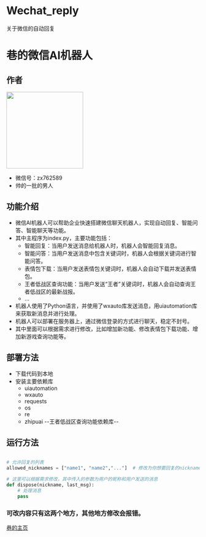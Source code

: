 # Wechat_reply
关于微信的自动回复
# 巷的微信AI机器人

## 作者
<img src="https://api.kuleu.com/api/qqimg?qq=2860364991" width="200" height="200">

- 微信号：zx762589
- 帅的一批的男人


## 功能介绍
- 微信AI机器人可以帮助企业快速搭建微信聊天机器人，实现自动回复、智能问答、智能聊天等功能。
- 其中主程序为index.py，主要功能包括：
  - 智能回复：当用户发送消息给机器人时，机器人会智能回复消息。
  - 智能问答：当用户发送消息中包含关键词时，机器人会根据关键词进行智能问答。
  - 表情包下载：当用户发送表情包关键词时，机器人会自动下载并发送表情包。
  - 王者低战区查询功能：当用户发送“王者”关键词时，机器人会自动查询王者低战区的最新战报。
  - ...
- 机器人使用了Python语言，并使用了wxauto库发送消息，用uiautomation库来获取新消息并进行处理。
- 机器人可以部署在服务器上，通过微信登录的方式进行聊天，稳定不封号。
- 其中里面可以根据需求进行修改，比如增加新功能、修改表情包下载功能、增加新游戏查询功能等。

## 部署方法
- 下载代码到本地
- 安装主要依赖库
  - uiautomation
  - wxauto
  - requests
  - os
  - re
  - zhipuai  --王者低战区查询功能依赖库--

## 运行方法
```python

# 允许回复的列表
allowed_nicknames = ["name1", "name2","..."]  # 修改为你想要回复的nickname

```
```python
# 这里可以根据需求修改，其中传入的参数为用户的昵称和用户发送的消息
def dispose(nickname, last_msg):
    # 处理消息
    pass
```

### 可改内容只有这两个地方，其他地方修改会报错。
[巷的主页](https://xiang-520.4everland.app/)

